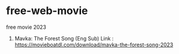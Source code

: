 # free-web-movie
free movie 2023
1.  Mavka: The Forest Song (Eng Sub)
   Link : https://movieboatdl.com/download/mavka-the-forest-song-2023

